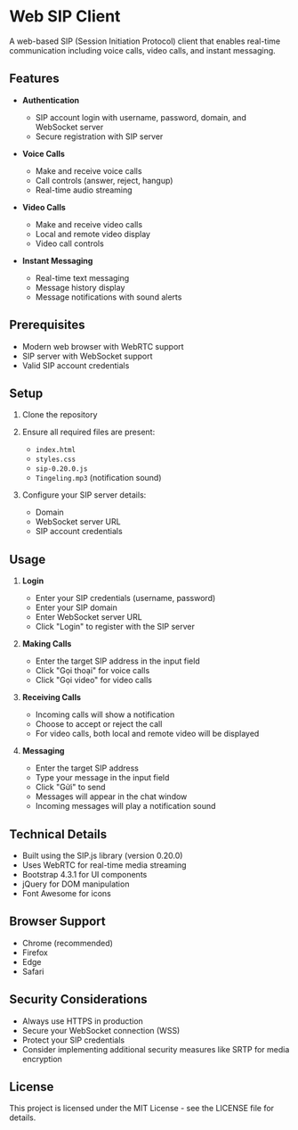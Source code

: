 # Web SIP Client

A web-based SIP (Session Initiation Protocol) client that enables real-time communication including voice calls, video calls, and instant messaging.

## Features

- **Authentication**
  - SIP account login with username, password, domain, and WebSocket server
  - Secure registration with SIP server

- **Voice Calls**
  - Make and receive voice calls
  - Call controls (answer, reject, hangup)
  - Real-time audio streaming

- **Video Calls**
  - Make and receive video calls
  - Local and remote video display
  - Video call controls

- **Instant Messaging**
  - Real-time text messaging
  - Message history display
  - Message notifications with sound alerts

## Prerequisites

- Modern web browser with WebRTC support
- SIP server with WebSocket support
- Valid SIP account credentials

## Setup

1. Clone the repository
2. Ensure all required files are present:
   - `index.html`
   - `styles.css`
   - `sip-0.20.0.js`
   - `Tingeling.mp3` (notification sound)

3. Configure your SIP server details:
   - Domain
   - WebSocket server URL
   - SIP account credentials

## Usage

1. **Login**
   - Enter your SIP credentials (username, password)
   - Enter your SIP domain
   - Enter WebSocket server URL
   - Click "Login" to register with the SIP server

2. **Making Calls**
   - Enter the target SIP address in the input field
   - Click "Gọi thoại" for voice calls
   - Click "Gọi video" for video calls

3. **Receiving Calls**
   - Incoming calls will show a notification
   - Choose to accept or reject the call
   - For video calls, both local and remote video will be displayed

4. **Messaging**
   - Enter the target SIP address
   - Type your message in the input field
   - Click "Gửi" to send
   - Messages will appear in the chat window
   - Incoming messages will play a notification sound

## Technical Details

- Built using the SIP.js library (version 0.20.0)
- Uses WebRTC for real-time media streaming
- Bootstrap 4.3.1 for UI components
- jQuery for DOM manipulation
- Font Awesome for icons

## Browser Support

- Chrome (recommended)
- Firefox
- Edge
- Safari

## Security Considerations

- Always use HTTPS in production
- Secure your WebSocket connection (WSS)
- Protect your SIP credentials
- Consider implementing additional security measures like SRTP for media encryption

## License

This project is licensed under the MIT License - see the LICENSE file for details. 
